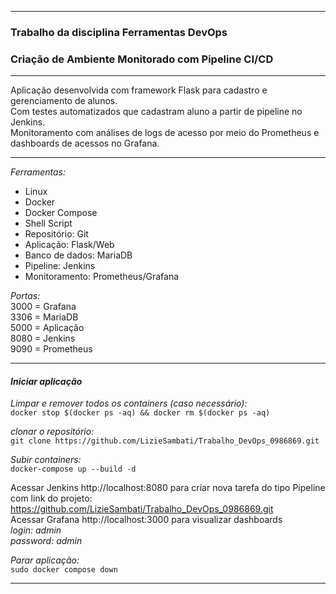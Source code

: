 
---

### Trabalho da disciplina Ferramentas DevOps  
### Criação de Ambiente Monitorado com Pipeline CI/CD

---

Aplicação desenvolvida com framework Flask para cadastro e gerenciamento de alunos.  
Com testes automatizados que cadastram aluno a partir de pipeline no Jenkins.  
Monitoramento com análises de logs de acesso por meio do Prometheus e dashboards de acessos no Grafana.  

---
*Ferramentas:*  
- Linux  
- Docker  
- Docker Compose  
- Shell Script   
- Repositório: Git  
- Aplicação: Flask/Web  
- Banco de dados: MariaDB  
- Pipeline: Jenkins  
- Monitoramento: Prometheus/Grafana  

*Portas:*  
3000 = Grafana  
3306 = MariaDB  
5000 = Aplicação  
8080 = Jenkins  
9090 = Prometheus  

 ---

#### *Iniciar aplicação*  
*Limpar e remover todos os containers (caso necessário):*  
`docker stop $(docker ps -aq) && docker rm $(docker ps -aq)`  

*clonar o repositório:*  
`git clone https://github.com/LizieSambati/Trabalho_DevOps_0986869.git`  

*Subir containers:*  
`docker-compose up --build -d`  

Acessar Jenkins http://localhost:8080 para criar nova tarefa do tipo Pipeline com link do projeto: https://github.com/LizieSambati/Trabalho_DevOps_0986869.git  
Acessar Grafana http://localhost:3000 para visualizar dashboards  
*login: admin*  
*password: admin*  

*Parar aplicação:*  
`sudo docker compose down`  

---

